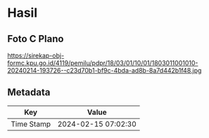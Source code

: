 # Hasil

## Foto C Plano

https://sirekap-obj-formc.kpu.go.id/4119/pemilu/pdpr/18/03/01/10/01/1803011001010-20240214-193726--c23d70b1-bf9c-4bda-ad8b-8a7d442b1f48.jpg


## Metadata

| Key        | Value               |
| ---------- | ------------------- |
| Time Stamp | 2024-02-15 07:02:30 |



